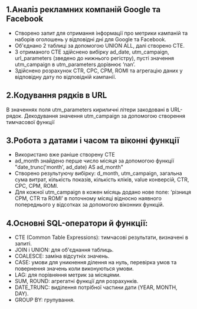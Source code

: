 ##  1.Аналіз рекламних компаній Google та Facebook
- Створено запит для отримання інформації про метрики кампаній та наборів оголошень у відповідні дні для Google та Facebook.
- Об'єднано 2 таблиці за допомогою UNION ALL, далі створено CTE.
- З отриманого CTE здійснено вибірку ad_date, utm_campaign, url_parameters (зведено до нижнього регістру), пусті значення  utm_campaign в utm_parameters дорівнює ‘nan’.
- Здійснено розрахунок CTR, CPC, CPM, ROMI та агрегацію даних у відповідну дату по відповідній кампанії. 

## 2.Кодування рядків в URL
В значеннях поля utm_parameters кириличні літери закодовані в URL-рядок. Декодування значення utm_campaign за допомогою створення тимчасової функції

## 3.Робота з датами і часом та віконні функції
- Використано вже раніше створену CTE
- ad_month знайдено перше число місяця за допомогою функції "date_trunc('month', ad_date) AS ad_month"
-  Створено результуючу вибірку: d_month, utm_campaign, загальна сума витрат, кількість показів, кількість кліків, value конверсій, CTR, CPC, CPM, ROMI.
-  Для кожної utm_campaign в кожен місяць додано нове поле: ‘різниця CPM, CTR та ROMI’  в поточному місяці відносно наявного попереднього у відсотках за допомогою віконних функцій.

## 4.Основні SQL-оператори й функції:
- CTE (Common Table Expressions): тимчасові результати, визначені в запиті.
- JOIN і UNION: для об'єднання таблиць.
- COALESCE: заміна відсутніх значень.
- CASE: умови для уникнення ділення на нуль, перевірка умов та повернення значень коли виконуються умови.
- LAG: для порівняння метрик за місяцями.
- SUM, ROUND: агрегатні функції для розрахунків.
- DATE_TRUNC: виділення потрібної частини дати (YEAR, MONTH, DAY).
- GROUP BY: групування.

